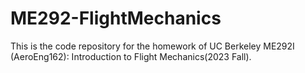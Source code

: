 # ME292-FlightMechanics
This is the code repository for the homework of UC Berkeley ME292I (AeroEng162): Introduction to Flight Mechanics(2023 Fall).
